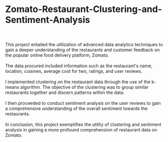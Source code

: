 # Zomato-Restaurant-Clustering-and-Sentiment-Analysis
<br>
<br>
This project entailed the utilization of advanced data analytics techniques to gain a deeper understanding of the restaurants and customer feedback on the popular online food delivery platform, Zomato.
<br>
<br>
The data procured included information such as the restaurant's name, location, cuisines, average cost for two, ratings, and user reviews.
<br>
<br>
I implemented clustering on the restaurant data through the use of the k-means algorithm. The objective of the clustering was to group similar restaurants together and discern patterns within the data. 
<br>
<br>
I then proceeded to conduct sentiment analysis on the user reviews to gain a comprehensive understanding of the overall sentiment towards the restaurants.
<br>
<br>
In conclusion, this project exemplifies the utility of clustering and sentiment analysis in gaining a more profound comprehension of restaurant data on Zomato. 
